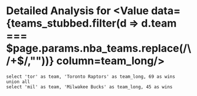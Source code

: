 # Detailed Analysis for <Value data={teams_stubbed.filter(d => d.team === $page.params.nba_teams.replace(/\/+$/,""))} column=team_long/>


```teams_stubbed
select 'tor' as team, 'Toronto Raptors' as team_long, 69 as wins
union all
select 'mil' as team, 'Milwakee Bucks' as team_long, 45 as wins
```